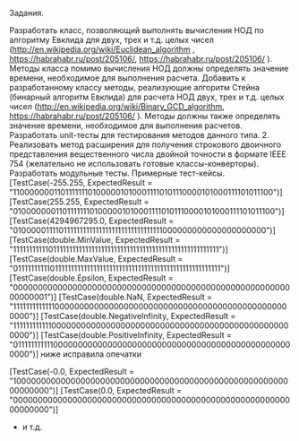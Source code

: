 Задания.

Разработать класс, позволяющий выполнять вычисления НОД по алгоритму
Евклида для двух, трех и т.д. целых чисел
(http://en.wikipedia.org/wiki/Euclidean_algorithm , https://habrahabr.ru/post/205106/,
https://habrahabr.ru/post/205106/ ). Методы класса помимо вычисления НОД
должны определять значение времени, необходимое для выполнения расчета.
Добавить к разработанному классу методы, реализующие алгоритм Стейна
(бинарный алгоритм Евклида) для расчета НОД двух, трех и т.д. целых чисел
(http://en.wikipedia.org/wiki/Binary_GCD_algorithm,
https://habrahabr.ru/post/205106/ ). Методы должны также определять значение
времени, необходимое для выполнения расчетов. Разработать unit-тесты для
тестирования методов данного типа.
2. Реализовать метод расширения для получения строкового двоичного
представления вещественного числа двойной точности в формате IEEE 754
(желательно не использовать готовые классы-конверторы). Разработать
модульные тесты.
Примерные тест-кейсы.
[TestCase(-255.255, ExpectedResult =
&quot;1100000001101111111010000010100011110101110000101000111101011100&quot;)]
[TestCase(255.255, ExpectedResult =
&quot;0100000001101111111010000010100011110101110000101000111101011100&quot;)]
[TestCase(4294967295.0, ExpectedResult =
&quot;0100000111101111111111111111111111111111111000000000000000000000&quot;)]
[TestCase(double.MinValue, ExpectedResult =
&quot;1111111111101111111111111111111111111111111111111111111111111111&quot;)]
[TestCase(double.MaxValue, ExpectedResult =
&quot;0111111111101111111111111111111111111111111111111111111111111111&quot;)]
[TestCase(double.Epsilon, ExpectedResult =
&quot;0000000000000000000000000000000000000000000000000000000000000001&quot;)]
[TestCase(double.NaN, ExpectedResult =
&quot;1111111111111000000000000000000000000000000000000000000000000000&quot;)]
[TestCase(double.NegativeInfinity, ExpectedResult =
&quot;1111111111110000000000000000000000000000000000000000000000000000&quot;)]
[TestCase(double.PositiveInfinity, ExpectedResult =
&quot;0111111111110000000000000000000000000000000000000000000000000000&quot;)]
ниже исправила опечатки

[TestCase(-0.0, ExpectedResult =
&quot;1000000000000000000000000000000000000000000000000000000000000000&quot;)]
[TestCase(0.0, ExpectedResult =
&quot;0000000000000000000000000000000000000000000000000000000000000000&quot;)]
+ и т.д.